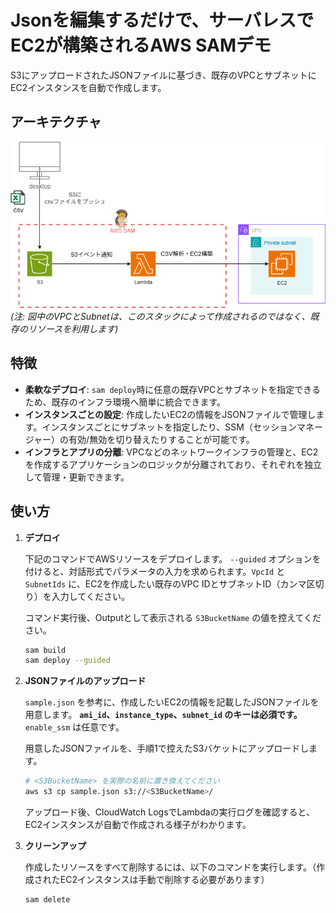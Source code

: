 # Jsonを編集するだけで、サーバレスでEC2が構築されるAWS SAMデモ

S3にアップロードされたJSONファイルに基づき、既存のVPCとサブネットにEC2インスタンスを自動で作成します。

## アーキテクチャ

![アーキテクチャ図](images/アーキテクチャ図.png)
*(注: 図中のVPCとSubnetは、このスタックによって作成されるのではなく、既存のリソースを利用します)*

## 特徴

- **柔軟なデプロイ**: `sam deploy`時に任意の既存VPCとサブネットを指定できるため、既存のインフラ環境へ簡単に統合できます。
- **インスタンスごとの設定**: 作成したいEC2の情報をJSONファイルで管理します。インスタンスごとにサブネットを指定したり、SSM（セッションマネージャー）の有効/無効を切り替えたりすることが可能です。
- **インフラとアプリの分離**: VPCなどのネットワークインフラの管理と、EC2を作成するアプリケーションのロジックが分離されており、それぞれを独立して管理・更新できます。

## 使い方

1.  **デプロイ**

    下記のコマンドでAWSリソースをデプロイします。
    `--guided` オプションを付けると、対話形式でパラメータの入力を求められます。`VpcId` と `SubnetIds` に、EC2を作成したい既存のVPC IDとサブネットID（カンマ区切り）を入力してください。

    コマンド実行後、Outputとして表示される `S3BucketName` の値を控えてください。

    ```bash
    sam build
    sam deploy --guided
    ```

2.  **JSONファイルのアップロード**

    `sample.json` を参考に、作成したいEC2の情報を記載したJSONファイルを用意します。
    **`ami_id`、`instance_type`、`subnet_id` のキーは必須です。** `enable_ssm` は任意です。

    用意したJSONファイルを、手順1で控えたS3バケットにアップロードします。

    ```bash
    # <S3BucketName> を実際の名前に置き換えてください
    aws s3 cp sample.json s3://<S3BucketName>/
    ```

    アップロード後、CloudWatch LogsでLambdaの実行ログを確認すると、EC2インスタンスが自動で作成される様子がわかります。

3.  **クリーンアップ**

    作成したリソースをすべて削除するには、以下のコマンドを実行します。（作成されたEC2インスタンスは手動で削除する必要があります）

    ```bash
    sam delete
